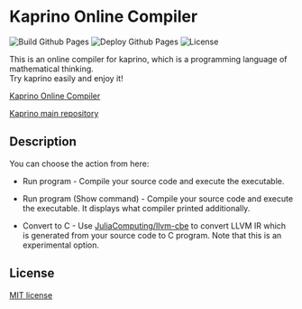 # Kaprino Online Compiler

![Build Github Pages](https://github.com/kaprino-lang/online/workflows/Build%20Github%20Pages/badge.svg)
![Deploy Github Pages](https://github.com/kaprino-lang/online/workflows/Deploy%20Github%20Pages/badge.svg)
![License](https://img.shields.io/github/license/kaprino-lang/kaprino)

This is an online compiler for kaprino, which is a programming language of mathematical thinking.  
Try kaprino easily and enjoy it!

[Kaprino Online Compiler](https://kaprino-lang.github.io/online)

[Kaprino main repository](https://github.com/kaprino-lang/kaprino)

## Description

You can choose the action from here:

- Run program - Compile your source code and execute the executable.

- Run program (Show command) - Compile your source code and execute the executable. It displays what compiler printed additionally.

- Convert to C - Use [JuliaComputing/llvm-cbe](https://github.com/JuliaComputing/llvm-cbe) to convert LLVM IR which is generated from your source code to C program.
Note that this is an experimental option.

## License

[MIT license](https://github.com/kaprino-lang/kaprino-online-compiler/blob/master/LICENSE)
